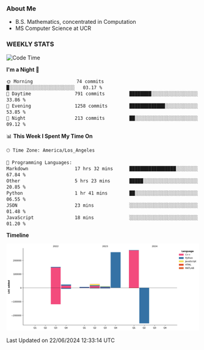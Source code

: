 ### About Me

- B.S. Mathematics, concentrated in Computation
- MS Computer Science at UCR


### WEEKLY STATS
<!--START_SECTION:waka-->
![Code Time](http://img.shields.io/badge/Code%20Time-194%20hrs%205%20mins-blue)

**I'm a Night 🦉** 

```text
🌞 Morning                74 commits          █░░░░░░░░░░░░░░░░░░░░░░░░   03.17 % 
🌆 Daytime                791 commits         ████████░░░░░░░░░░░░░░░░░   33.86 % 
🌃 Evening                1258 commits        █████████████░░░░░░░░░░░░   53.85 % 
🌙 Night                  213 commits         ██░░░░░░░░░░░░░░░░░░░░░░░   09.12 % 
```


📊 **This Week I Spent My Time On** 

```text
🕑︎ Time Zone: America/Los_Angeles

💬 Programming Languages: 
Markdown                 17 hrs 32 mins      █████████████████░░░░░░░░   67.84 % 
Other                    5 hrs 23 mins       █████░░░░░░░░░░░░░░░░░░░░   20.85 % 
Python                   1 hr 41 mins        ██░░░░░░░░░░░░░░░░░░░░░░░   06.55 % 
JSON                     23 mins             ░░░░░░░░░░░░░░░░░░░░░░░░░   01.48 % 
JavaScript               18 mins             ░░░░░░░░░░░░░░░░░░░░░░░░░   01.20 % 
```

**Timeline**

![Lines of Code chart](https://raw.githubusercontent.com/nickocruzm/nickocruzm/main/assets/bar_graph.png)


 Last Updated on 22/06/2024 12:33:14 UTC
<!--END_SECTION:waka-->
